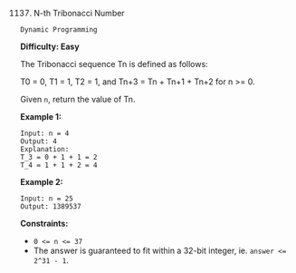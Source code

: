 1137. N-th Tribonacci Number

`Dynamic Programming`

**Difficulty: Easy**

The Tribonacci sequence Tn is defined as follows: 

T0 = 0, T1 = 1, T2 = 1, and Tn+3 = Tn + Tn+1 + Tn+2 for n >= 0.

Given `n`, return the value of Tn.

**Example 1:**

    Input: n = 4
    Output: 4
    Explanation:
    T_3 = 0 + 1 + 1 = 2
    T_4 = 1 + 1 + 2 = 4

**Example 2:**

    Input: n = 25
    Output: 1389537
 

**Constraints:**

- `0 <= n <= 37`
- The answer is guaranteed to fit within a 32-bit integer, ie. `answer <= 2^31 - 1`.
